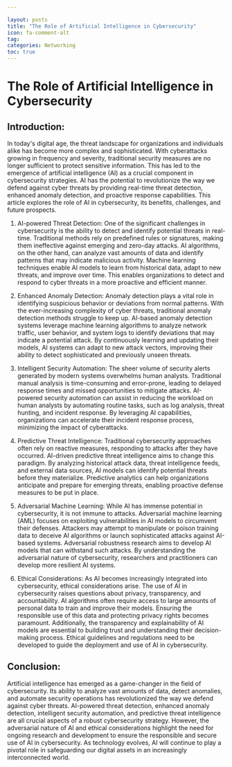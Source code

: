 ```yaml
---

layout: posts
title: "The Role of Artificial Intelligence in Cybersecurity"
icon: fa-comment-alt
tag:      
categories: Networking
toc: true
---
```




# The Role of Artificial Intelligence in Cybersecurity

## Introduction:
In today's digital age, the threat landscape for organizations and individuals alike has become more complex and sophisticated. With cyberattacks growing in frequency and severity, traditional security measures are no longer sufficient to protect sensitive information. This has led to the emergence of artificial intelligence (AI) as a crucial component in cybersecurity strategies. AI has the potential to revolutionize the way we defend against cyber threats by providing real-time threat detection, enhanced anomaly detection, and proactive response capabilities. This article explores the role of AI in cybersecurity, its benefits, challenges, and future prospects.

1. AI-powered Threat Detection:
One of the significant challenges in cybersecurity is the ability to detect and identify potential threats in real-time. Traditional methods rely on predefined rules or signatures, making them ineffective against emerging and zero-day attacks. AI algorithms, on the other hand, can analyze vast amounts of data and identify patterns that may indicate malicious activity. Machine learning techniques enable AI models to learn from historical data, adapt to new threats, and improve over time. This enables organizations to detect and respond to cyber threats in a more proactive and efficient manner.

2. Enhanced Anomaly Detection:
Anomaly detection plays a vital role in identifying suspicious behavior or deviations from normal patterns. With the ever-increasing complexity of cyber threats, traditional anomaly detection methods struggle to keep up. AI-based anomaly detection systems leverage machine learning algorithms to analyze network traffic, user behavior, and system logs to identify deviations that may indicate a potential attack. By continuously learning and updating their models, AI systems can adapt to new attack vectors, improving their ability to detect sophisticated and previously unseen threats.

3. Intelligent Security Automation:
The sheer volume of security alerts generated by modern systems overwhelms human analysts. Traditional manual analysis is time-consuming and error-prone, leading to delayed response times and missed opportunities to mitigate attacks. AI-powered security automation can assist in reducing the workload on human analysts by automating routine tasks, such as log analysis, threat hunting, and incident response. By leveraging AI capabilities, organizations can accelerate their incident response process, minimizing the impact of cyberattacks.

4. Predictive Threat Intelligence:
Traditional cybersecurity approaches often rely on reactive measures, responding to attacks after they have occurred. AI-driven predictive threat intelligence aims to change this paradigm. By analyzing historical attack data, threat intelligence feeds, and external data sources, AI models can identify potential threats before they materialize. Predictive analytics can help organizations anticipate and prepare for emerging threats, enabling proactive defense measures to be put in place.

5. Adversarial Machine Learning:
While AI has immense potential in cybersecurity, it is not immune to attacks. Adversarial machine learning (AML) focuses on exploiting vulnerabilities in AI models to circumvent their defenses. Attackers may attempt to manipulate or poison training data to deceive AI algorithms or launch sophisticated attacks against AI-based systems. Adversarial robustness research aims to develop AI models that can withstand such attacks. By understanding the adversarial nature of cybersecurity, researchers and practitioners can develop more resilient AI systems.

6. Ethical Considerations:
As AI becomes increasingly integrated into cybersecurity, ethical considerations arise. The use of AI in cybersecurity raises questions about privacy, transparency, and accountability. AI algorithms often require access to large amounts of personal data to train and improve their models. Ensuring the responsible use of this data and protecting privacy rights becomes paramount. Additionally, the transparency and explainability of AI models are essential to building trust and understanding their decision-making process. Ethical guidelines and regulations need to be developed to guide the deployment and use of AI in cybersecurity.

## Conclusion:
Artificial intelligence has emerged as a game-changer in the field of cybersecurity. Its ability to analyze vast amounts of data, detect anomalies, and automate security operations has revolutionized the way we defend against cyber threats. AI-powered threat detection, enhanced anomaly detection, intelligent security automation, and predictive threat intelligence are all crucial aspects of a robust cybersecurity strategy. However, the adversarial nature of AI and ethical considerations highlight the need for ongoing research and development to ensure the responsible and secure use of AI in cybersecurity. As technology evolves, AI will continue to play a pivotal role in safeguarding our digital assets in an increasingly interconnected world.